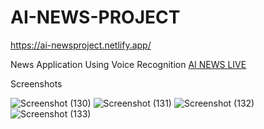 # AI-NEWS-PROJECT
https://ai-newsproject.netlify.app/

News Application Using Voice Recognition [AI NEWS LIVE](https://ai-newsproject.netlify.app/)

Screenshots 

![Screenshot (130)](https://user-images.githubusercontent.com/69809754/147859753-7cf8e3b9-36ab-45d5-ad32-b6889aca2f99.png)
![Screenshot (131)](https://user-images.githubusercontent.com/69809754/147859768-990b2543-b5e3-4f78-8e9c-ed09e7ab3135.png)
![Screenshot (132)](https://user-images.githubusercontent.com/69809754/147859775-3611f595-c1cc-46f7-82d7-3a61d8d39c88.png)
![Screenshot (133)](https://user-images.githubusercontent.com/69809754/147859780-d240da60-1310-4ecf-872b-0a699b538e07.png)



